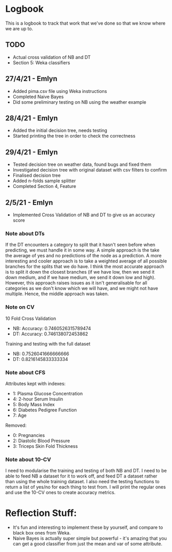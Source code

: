 # Logbook

This is a logbook to track that work that we've done so that we know where we
are up to.

## TODO
- Actual cross validation of NB and DT
- Section 5: Weka classifiers

## 27/4/21 - Emlyn

- Added pima.csv file using Weka instructions
- Completed Naive Bayes
- Did some preliminary testing on NB using the weather example

## 28/4/21 - Emlyn

- Added the initial decision tree, needs testing
- Started printing the tree in order to check the correctness

## 29/4/21 - Emlyn

- Tested decision tree on weather data, found bugs and fixed them
- Investigated decision tree with original dataset with csv filters to confirm
- Finalised decision tree
- Added n-folds sample splitter
- Completed Section 4, Feature 

## 2/5/21 - Emlyn

- Implemented Cross Validation of NB and DT to give us an accuracy score


### Note about DTs
If the DT encounters a category to split that it hasn't seen before when
predicting, we must handle it in some way. A simple approach is the take the
average of yes and no predictions of the node as a prediction. A more
interesting and cooler approach is to take a weighted average of all possible
branches for the splits that we do have. I think the most accurate approach is
to split it down the closest branches (if we have low, then we send it down
medium, and if we have medium, we send it down low and high). However, this
approach raises issues as it isn't generalisable for all categories as we don't
know which we will have, and we might not have multiple. Hence, the middle
approach was taken.

### Note on CV
10 Fold Cross Validation
- NB: Accuracy: 0.7460526315789474
- DT: Accuracy: 0.746138072453862

Training and testing with the full dataset
- NB: 0.7526041666666666
- DT: 0.8216145833333334

### Note about CFS
Attributes kept with indexes:
- 1: Plasma Glucose Concentration
- 4: 2-hour Serum Insulin
- 5: Body Mass Index
- 6: Diabetes Pedigree Function
- 7: Age

Removed:
- 0: Pregnancies
- 2: Diastolic Blood Pressure
- 3: Triceps Skin Fold Thickness


### Note about 10-CV
I need to modularise the training and testing of both NB and DT. I need to be
able to feed NB a dataset for it to work off, and feed DT a dataset rather than
using the whole training dataset. I also need the testing functions to return a
list of yes/no for each thing to test from. I will print the regular ones and
use the 10-CV ones to create accuracy metrics.



# Reflection Stuff:
- It's fun and interesting to implement these by yourself, and compare to black
  box ones from Weka.
- Naive Bayes is actually super simple but powerful - it's amazing that you can
  get a good classifier from just the mean and var of some attribute.